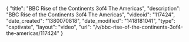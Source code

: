 {
    "title": "BBC Rise of the Continents 3of4 The Americas",
    "description": "BBC Rise of the Continents 3of4 The Americas",
    "videoid": "117424",
    "date_created": "1380070818",
    "date_modified": "1418181041",
    "type": "captivate",
    "layout": "video",
    "url": "\/v\/bbc-rise-of-the-continents-3of4-the-americas\/117424"
}
